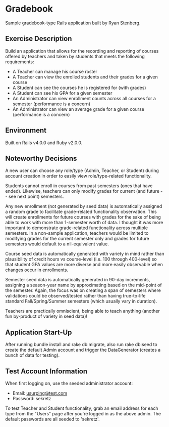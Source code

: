 # Gradebook

Sample gradebook-type Rails application built by Ryan Stenberg.

## Exercise Description

Build an application that allows for the recording and reporting of courses offered by teachers and taken by students that meets the following requirements:

* A Teacher can manage his course roster
* A Teacher can view the enrolled students and their grades for a given course
* A Student can see the courses he is registered for (with grades)
* A Student can see his GPA for a given semester
* An Administrator can view enrollment counts across all courses for a semester (performance is a concern)
* An Administrator can view an average grade for a given course (performance is a concern)

## Environment
Built on Rails v4.0.0 and Ruby v2.0.0.

## Noteworthy Decisions
A new user can choose any role/type (Admin, Teacher, or Student) during account creation in order to easily view role/type-related functionality.

Students cannot enroll in courses from past semesters (ones that have ended).  Likewise, teachers can only modify grades for current (and future -- see next point) semesters.

Any new enrollment (not generated by seed data) is automatically assigned a random grade to facilitate grade-related functionality observation.  This will create enrollments for future courses with grades for the sake of being able to work with more than 1-semester worth of data.  I thought it was more important to demonstrate grade-related functionality across multiple semesters.  In a non-sample application, teachers would be limited to modifying grades for the current semester only and grades for future semesters would default to a nil-equivalent value.

Course seed data is automatically generated with variety in mind rather than plausibility of credit hours vs course-level (i.e. 100 through 400-level) so that student GPA values are more diverse and more easily observable when changes occur in enrollments.

Semester seed data is automatically generated in 90-day increments, assigning a season-year name by approximating based on the mid-point of the semester.  Again, the focus was on creating a span of semesters where validations could be observed/tested rather than having true-to-life standard Fall/Spring/Summer semesters (which usually vary in duration).

Teachers are practically omniscient, being able to teach anything (another fun by-product of variety in seed data)!

## Application Start-Up
After running bundle install and rake db:migrate, also run rake db:seed to create the default Admin account and trigger the DataGenerator (creates a bunch of data for testing).

## Test Account Information
When first logging on, use the seeded administrator account:
* Email: usurping@test.com
* Password: sekretz

To test Teacher and Student functionality, grab an email address for each type from the "Users" page after you're logged in as the above admin.  The default passwords are all seeded to 'sekretz'.